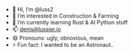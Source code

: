 - 👋 Hi, I’m @luss2
- 👀 I’m interested in Construction & Farming
- 🌱 I’m currently learning Rust & AI Python stuff
- 📫 denis@lussier.io
- 😄 Pronouns: ugly, obnoxious, mean
- ⚡ Fun fact: I wanted to be an Astronaut..

<!---
luss2/luss2 is a ✨ special ✨ repository because its `README.md` (this file) appears on your GitHub profile.
You can click the Preview link to take a look at your changes.
--->
